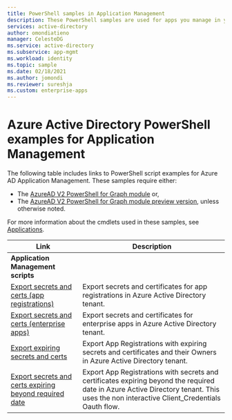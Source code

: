 ```yaml
---
title: PowerShell samples in Application Management
description: These PowerShell samples are used for apps you manage in your Azure Active Directory tenant. You can use these sample scripts to find expiration information about secrets and certificates.
services: active-directory
author: omondiatieno
manager: CelesteDG
ms.service: active-directory
ms.subservice: app-mgmt
ms.workload: identity
ms.topic: sample
ms.date: 02/18/2021
ms.author: jomondi
ms.reviewer: sureshja
ms.custom: enterprise-apps
---
```


# Azure Active Directory PowerShell examples for Application Management

The following table includes links to PowerShell script examples for Azure AD Application Management. These samples require either:

- The [AzureAD V2 PowerShell for Graph module](/powershell/azure/active-directory/install-adv2) or,
- The [AzureAD V2 PowerShell for Graph module preview version](/powershell/azure/active-directory/install-adv2?view=azureadps-2.0-preview&preserve-view=true), unless otherwise noted.

For more information about the cmdlets used in these samples, see [Applications](/powershell/module/azuread/#applications).

| Link | Description |
|---|---|
|**Application Management scripts**||
| [Export secrets and certs (app registrations)](scripts/powershell-export-all-app-registrations-secrets-and-certs.md) | Export secrets and certificates for app registrations in Azure Active Directory tenant. |
| [Export secrets and certs (enterprise apps)](scripts/powershell-export-all-enterprise-apps-secrets-and-certs.md) | Export secrets and certificates for enterprise apps in Azure Active Directory tenant. |
| [Export expiring secrets and certs](/azure/active-directory/manage-apps/scripts/powershell-export-apps-with-expiring-secrets) | Export App Registrations with expiring secrets and certificates and their Owners in Azure Active Directory tenant. |
| [Export secrets and certs expiring beyond required date](scripts/powershell-export-apps-with-secrets-beyond-required.md) | Export App Registrations with secrets and certificates expiring beyond the required date in Azure Active Directory tenant. This uses the non interactive Client_Credentials Oauth flow. |
